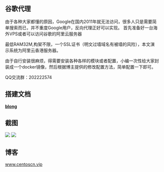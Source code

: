 ## 谷歌代理
由于各种大家都懂的原因，Google在国内2011年就无法访问，很多人只是需要简单搜索而已，并不重度Google用户，反向代理正好可以实现。
首先准备好一台海外VPS或者可以访问谷歌的阿里云服务器

最低RAM32M,构架不限，一个SSL证书（明文过墙域名有被墙的风险），本文演示系统为阿里云香港服务器。

由于自行安装很麻烦，得需要安装各种各样的模块或者配置，小编一次性给大家封装成一个docker镜像，然后根据博主提供的修改配置方法，简单配置一下即可。

QQ交流群：202222574

## 搭建文档
**[blong](https://www.centoscn.vip/5720.html)**


## 截图

![](https://www.centoscn.vip/wp-content/uploads/2018/12/2018121919244654.png)
![](https://www.centoscn.vip/wp-content/uploads/2018/12/2018121919234848.png)

## 博客

www.centoscn.vip
